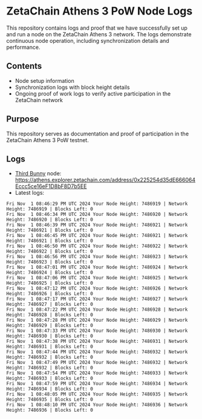 # ZetaChain Athens 3 PoW Node Logs
This repository contains logs and proof that we have successfully set up and run a node on the ZetaChain Athens 3 network. The logs demonstrate continuous node operation, including synchronization details and performance.

## Contents
- Node setup information
- Synchronization logs with block height details
- Ongoing proof of work logs to verify active participation in the ZetaChain network

## Purpose
This repository serves as documentation and proof of participation in the ZetaChain Athens 3 PoW testnet.

## Logs

- [Third Bunny](https://thirdbunny.xyz/) node: https://athens.explorer.zetachain.com/address/0x225254d35dE666064Eccc5ce16eF1D8bF8D7b5EE
- Latest logs:
```
Fri Nov  1 08:46:29 PM UTC 2024 Your Node Height: 7486919 | Network Height: 7486919 | Blocks Left: 0
Fri Nov  1 08:46:34 PM UTC 2024 Your Node Height: 7486920 | Network Height: 7486920 | Blocks Left: 0
Fri Nov  1 08:46:39 PM UTC 2024 Your Node Height: 7486921 | Network Height: 7486921 | Blocks Left: 0
Fri Nov  1 08:46:45 PM UTC 2024 Your Node Height: 7486921 | Network Height: 7486921 | Blocks Left: 0
Fri Nov  1 08:46:50 PM UTC 2024 Your Node Height: 7486922 | Network Height: 7486922 | Blocks Left: 0
Fri Nov  1 08:46:56 PM UTC 2024 Your Node Height: 7486923 | Network Height: 7486923 | Blocks Left: 0
Fri Nov  1 08:47:01 PM UTC 2024 Your Node Height: 7486924 | Network Height: 7486924 | Blocks Left: 0
Fri Nov  1 08:47:06 PM UTC 2024 Your Node Height: 7486925 | Network Height: 7486925 | Blocks Left: 0
Fri Nov  1 08:47:12 PM UTC 2024 Your Node Height: 7486926 | Network Height: 7486926 | Blocks Left: 0
Fri Nov  1 08:47:17 PM UTC 2024 Your Node Height: 7486927 | Network Height: 7486927 | Blocks Left: 0
Fri Nov  1 08:47:22 PM UTC 2024 Your Node Height: 7486928 | Network Height: 7486928 | Blocks Left: 0
Fri Nov  1 08:47:28 PM UTC 2024 Your Node Height: 7486929 | Network Height: 7486929 | Blocks Left: 0
Fri Nov  1 08:47:33 PM UTC 2024 Your Node Height: 7486930 | Network Height: 7486930 | Blocks Left: 0
Fri Nov  1 08:47:38 PM UTC 2024 Your Node Height: 7486931 | Network Height: 7486931 | Blocks Left: 0
Fri Nov  1 08:47:44 PM UTC 2024 Your Node Height: 7486932 | Network Height: 7486932 | Blocks Left: 0
Fri Nov  1 08:47:49 PM UTC 2024 Your Node Height: 7486932 | Network Height: 7486932 | Blocks Left: 0
Fri Nov  1 08:47:54 PM UTC 2024 Your Node Height: 7486933 | Network Height: 7486933 | Blocks Left: 0
Fri Nov  1 08:47:59 PM UTC 2024 Your Node Height: 7486934 | Network Height: 7486934 | Blocks Left: 0
Fri Nov  1 08:48:05 PM UTC 2024 Your Node Height: 7486935 | Network Height: 7486935 | Blocks Left: 0
Fri Nov  1 08:48:10 PM UTC 2024 Your Node Height: 7486936 | Network Height: 7486936 | Blocks Left: 0
```
